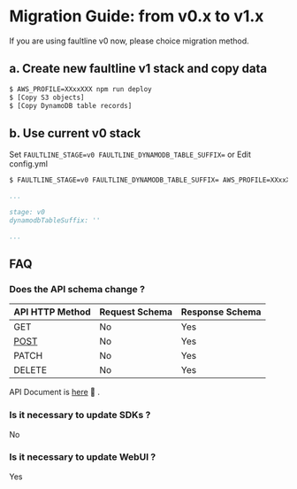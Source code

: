 # Migration Guide: from v0.x to v1.x

If you are using faultline v0 now, please choice migration method.

## a. Create new faultline v1 stack and copy data

```sh
$ AWS_PROFILE=XXxxXXX npm run deploy
$ [Copy S3 objects]
$ [Copy DynamoDB table records]
```

## b. Use current v0 stack

Set `FAULTLINE_STAGE=v0 FAULTLINE_DYNAMODB_TABLE_SUFFIX=` or Edit config.yml

```sh
$ FAULTLINE_STAGE=v0 FAULTLINE_DYNAMODB_TABLE_SUFFIX= AWS_PROFILE=XXxxXXX npm run deploy
```

```yaml
...

stage: v0
dynamodbTableSuffix: ''

...
```

## FAQ

### Does the API schema change ?

| API HTTP Method | Request Schema | Response Schema |
| --- | --- | --- |
| GET | No | Yes |
| [POST](https://github.com/faultline/faultline/blob/master/docs/api.md#post-projectsprojecterrors) | No | Yes |
| PATCH | No | Yes |
| DELETE | No | Yes |

API Document is [here](api.md) :book: .

### Is it necessary to update SDKs ?

No

### Is it necessary to update WebUI ?

Yes
